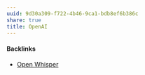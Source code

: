 ```yaml
---
uuid: 9d30a309-f722-4b46-9ca1-bdb8ef6b386c
share: true
title: OpenAI
---
```

#### Backlinks

* [Open Whisper](/c617873e-4469-45e8-90fc-3fc280207ae5)